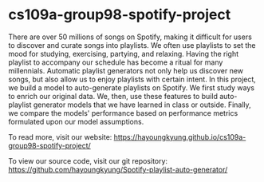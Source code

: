 # cs109a-group98-spotify-project

There are over 50 millions of songs on Spotify, making it difficult for users to discover and curate songs into playlists. We often use playlists to set the mood for studying, exercising, partying, and relaxing. Having the right playlist to accompany our schedule has become a ritual for many millennials. Automatic playlist generators not only help us discover new songs, but also allow us to enjoy playlists with certain intent. In this project, we build a model to auto-generate playlists on Spotify. We first study ways to enrich our original data. We, then, use these features to build auto-playlist generator models that we have learned in class or outside. Finally, we compare the models' performance based on performance metrics formulated upon our model assumptions.

To read more, visit our website: https://hayoungkyung.github.io/cs109a-group98-spotify-project/

To view our source code, visit our git repository: https://github.com/hayoungkyung/Spotify-playlist-auto-generator/
